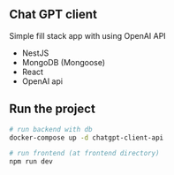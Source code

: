 
## Chat GPT client

Simple fill stack app with using OpenAI API

- NestJS
- MongoDB (Mongoose)
- React
- OpenAI api


## Run the project

```bash
# run backend with db
docker-compose up -d chatgpt-client-api

# run frontend (at frontend directory) 
npm run dev 

```
